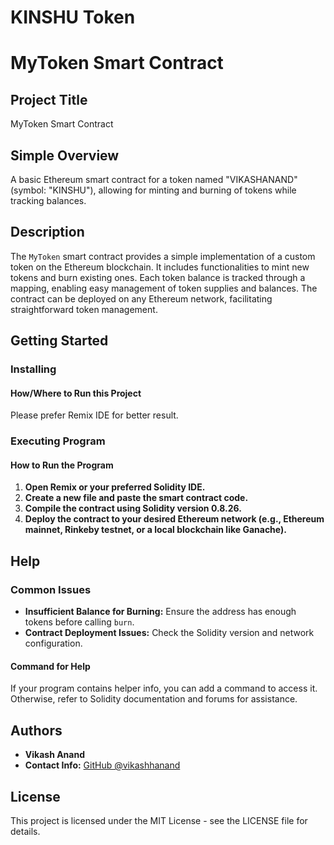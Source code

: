 # KINSHU Token
# MyToken Smart Contract

## Project Title
MyToken Smart Contract

## Simple Overview
A basic Ethereum smart contract for a token named "VIKASHANAND" (symbol: "KINSHU"), allowing for minting and burning of tokens while tracking balances.

## Description
The `MyToken` smart contract provides a simple implementation of a custom token on the Ethereum blockchain. It includes functionalities to mint new tokens and burn existing ones. Each token balance is tracked through a mapping, enabling easy management of token supplies and balances. The contract can be deployed on any Ethereum network, facilitating straightforward token management.

## Getting Started

### Installing

#### How/Where to Run this Project
Please prefer Remix IDE for better result.

### Executing Program

#### How to Run the Program
1. **Open Remix or your preferred Solidity IDE.**
2. **Create a new file and paste the smart contract code.**
3. **Compile the contract using Solidity version 0.8.26.**
4. **Deploy the contract to your desired Ethereum network (e.g., Ethereum mainnet, Rinkeby testnet, or a local blockchain like Ganache).**

## Help

### Common Issues
- **Insufficient Balance for Burning:** Ensure the address has enough tokens before calling `burn`.
- **Contract Deployment Issues:** Check the Solidity version and network configuration.

#### Command for Help
If your program contains helper info, you can add a command to access it. Otherwise, refer to Solidity documentation and forums for assistance.

## Authors
- **Vikash Anand**
- **Contact Info:** [GitHub @vikashhanand]((https://github.com/vikashhanand))

## License
This project is licensed under the MIT License - see the LICENSE file for details.
